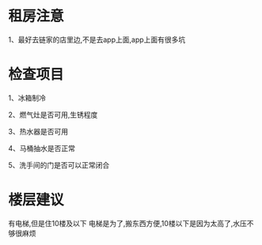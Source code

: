# 租房注意

1、最好去链家的店里边,不是去app上面,app上面有很多坑

# 检查项目
1、冰箱制冷

2、燃气灶是否可用,生锈程度

3、热水器是否可用

4、马桶抽水是否正常

5、洗手间的门是否可以正常闭合


# 楼层建议

有电梯,但是住10楼及以下
电梯是为了,搬东西方便,10楼以下是因为太高了,水压不够很麻烦


